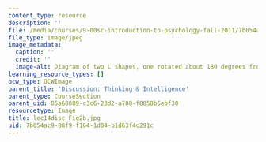 ```yaml
---
content_type: resource
description: ''
file: /media/courses/9-00sc-introduction-to-psychology-fall-2011/7b054ac988f9f1641d04b1d63f4c291c_lec14disc_Fig2b.jpg
file_type: image/jpeg
image_metadata:
  caption: ''
  credit: ''
  image-alt: Diagram of two L shapes, one rotated about 180 degrees from the other.
learning_resource_types: []
ocw_type: OCWImage
parent_title: 'Discussion: Thinking & Intelligence'
parent_type: CourseSection
parent_uid: 05a68009-c3c6-23d2-a788-f8858b6ebf30
resourcetype: Image
title: lec14disc_Fig2b.jpg
uid: 7b054ac9-88f9-f164-1d04-b1d63f4c291c
---
```

